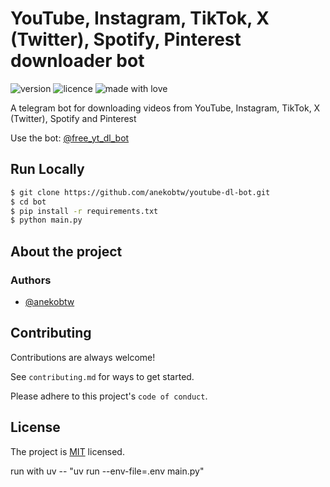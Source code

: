 # YouTube, Instagram, TikTok, X (Twitter), Spotify, Pinterest downloader bot
![version](https://img.shields.io/badge/Project_version-2.1.0-blue)
![licence](https://img.shields.io/badge/License-MIT-green)
![made with love](https://img.shields.io/badge/Made_with-Love-red)

A telegram bot for downloading videos from YouTube, Instagram, TikTok, X (Twitter), Spotify and Pinterest

Use the bot: [@free_yt_dl_bot](https://t.me/free_yt_dl_bot)

## Run Locally
```bash
$ git clone https://github.com/anekobtw/youtube-dl-bot.git
$ cd bot
$ pip install -r requirements.txt
$ python main.py
```

## About the project
### Authors
- [@anekobtw](https://www.github.com/anekobtw)

## Contributing
Contributions are always welcome!

See `contributing.md` for ways to get started.

Please adhere to this project's `code of conduct`.

## License
The project is [MIT](https://choosealicense.com/licenses/mit/) licensed.

run with uv -- "uv run --env-file=.env  main.py"
